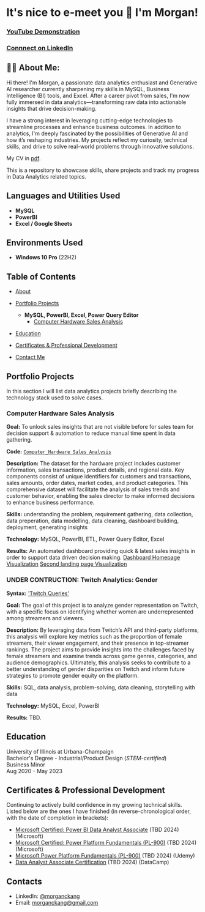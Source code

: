 <h1>It's nice to e-meet you 👋 I'm Morgan! 

 ### [YouTube Demonstration](https://youtu.be/7eJexJVCqJo)
 ### [Connnect on LinkedIn](https://www.linkedin.com/in/morganckang/)

<h2>👩‍💻 About Me:</h2>
Hi there! I'm Morgan, a passionate data analytics enthusiast and Generative AI researcher currently sharpening my skills in MySQL, Business Intelligence (BI) tools, and Excel. After a career pivot from sales, I'm now fully immersed in data analytics—transforming raw data into actionable insights that drive decision-making.
  
I have a strong interest in leveraging cutting-edge technologies to streamline processes and enhance business outcomes. In addition to analytics, I'm deeply fascinated by the possibilities of Generative AI and how it’s reshaping industries. My projects reflect my curiosity, technical skills, and drive to solve real-world problems through innovative solutions.

My CV in [pdf](pending...).

This is a repository to showcase skills, share projects and track my progress in Data Analytics related topics.
<br />

<h2>Languages and Utilities Used</h2>

- <b>MySQL</b> 
- <b>PowerBI</b>
- <b>Excel / Google Sheets</b>

<h2>Environments Used </h2>

- <b>Windows 10 Pro</b> (22H2)

## Table of Contents
- [About](https://github.com/morgxns/MK_Data_Analytics_Portfolio?tab=readme-ov-file#-about-me)
- [Portfolio Projects](https://github.com/morgxns/MK_Data_Analytics_Portfolio?tab=readme-ov-file#portfolio-projects)
  - <b>MySQL, PowerBI, Excel, Power Query Editor</b> 
    - [Computer Hardware Sales Analysis](https://github.com/morgxns/MK_Data_Analytics_Portfolio?tab=readme-ov-file#twitch-streamer-analytics-trends-and-insights)

- [Education](https://github.com/morgxns/MK_Data_Analytics_Portfolio?tab=readme-ov-file#education)  
- [Certificates & Professional Development](https://github.com/morgxns/MK_Data_Analytics_Portfolio?tab=readme-ov-file#certificates--professional-development)
- [Contact Me](https://github.com/morgxns/MK_Data_Analytics_Portfolio?tab=readme-ov-file#contacts)

## Portfolio Projects
In this section I will list data analytics projects briefly describing the technology stack used to solve cases.

### Computer Hardware Sales Analysis

**Goal:** To unlock sales insights that are not visible before for sales team for decision support & automation to reduce manual time spent in data gathering.

**Code:** [`Computer_Hardware Sales Analysis`](Sales_Queries.txt)

**Description:** The dataset for the hardware project includes customer information, sales transactions, product details, and regional data. Key components consist of unique identifiers for customers and transactions, sales amounts, order dates, market codes, and product categories. This comprehensive dataset will facilitate the analysis of sales trends and customer behavior, enabling the sales director to make informed decisions to enhance business performance.

**Skills:** understanding the problem, requirement gathering, data collection, data preperation, data modelling, data cleaning, dashboard building, deployment, generating insights

**Technology:** MySQL, PowerBI, ETL, Power Query Editor, Excel

**Results:** An automated dashboard providing quick & latest sales insights in order to support data driven decision making. 
[Dashboard Homepage Visualization](https://github.com/morgxns/MK_Data_Analytics_Portfolio/blob/0abc381cca03d941ed4af38cef6663786b41b1e7/PowerBi%20Dashboard%20Sales%20Pt%201.jpg)
[Second landing page Visualization](https://github.com/morgxns/MK_Data_Analytics_Portfolio/blob/a50925c9d0e9a5d3bd0e307723d8997f9d6776a6/PowerBi%20Dashboard%20Sales%20Pt%202.jpg)

### UNDER CONTRUCTION: Twitch Analytics: Gender
**Syntax:** ['Twitch Queries'](https://github.com/morgxns/MK_Data_Analytics_Portfolio/blob/d1b678f686ed7107502040d989473727cb63b33d/Sales_SQL_Queries.txt)

**Goal:** The goal of this project is to analyze gender representation on Twitch, with a specific focus on identifying whether women are underrepresented among streamers and viewers.

**Description:** By leveraging data from Twitch’s API and third-party platforms, this analysis will explore key metrics such as the proportion of female streamers, their viewer engagement, and their presence in top-streamer rankings. The project aims to provide insights into the challenges faced by female streamers and examine trends across game genres, categories, and audience demographics. Ultimately, this analysis seeks to contribute to a better understanding of gender disparities on Twitch and inform future strategies to promote gender equity on the platform.

**Skills:** SQL, data analysis, problem-solving, data cleaning, storytelling with data

**Technology:** MySQL, Excel, PowerBI

**Results:** TBD.

## Education
University of Illinois at Urbana-Champaign  
Bachelor's Degree - Industrial/Product Design (*STEM-certified*)  
Business Minor  
Aug 2020 - May 2023  

## Certificates & Professional Development
Continuing to actively build confidence in my growing technical skills.  
Listed below are the ones I have finished (in reverse-chronological order, with the date of completion in brackets):
- [Microsoft Certified: Power BI Data Analyst Associate](https://learn.microsoft.com/en-us/credentials/certifications/data-analyst-associate/?practice-assessment-type=certification) (TBD 2024) (Microsoft)
- [Microsoft Certified: Power Platform Fundamentals (PL-900)](https://learn.microsoft.com/en-us/credentials/certifications/power-platform-fundamentals/?practice-assessment-type=certification) (TBD 2024) (Microsoft)
- [Microsoft Power Platform Fundamentals (PL-900)](https://www.udemy.com/course/pl-900-microsoft-power-platform-fundamentals-complete-guide/) (TBD 2024) (Udemy)
- [Data Analyst Associate Certification](https://app.datacamp.com/certification/get-started/associate-data-analyst/overview) (TBD 2024) (DataCamp)

## Contacts
- LinkedIn: [@morganckang](https://www.linkedin.com/in/morganckang/)
- Email: morganckang@gmail.com
